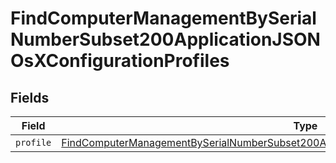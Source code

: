 # FindComputerManagementBySerialNumberSubset200ApplicationJSONOsXConfigurationProfiles


## Fields

| Field                                                                                                                                                                                                                 | Type                                                                                                                                                                                                                  | Required                                                                                                                                                                                                              | Description                                                                                                                                                                                                           |
| --------------------------------------------------------------------------------------------------------------------------------------------------------------------------------------------------------------------- | --------------------------------------------------------------------------------------------------------------------------------------------------------------------------------------------------------------------- | --------------------------------------------------------------------------------------------------------------------------------------------------------------------------------------------------------------------- | --------------------------------------------------------------------------------------------------------------------------------------------------------------------------------------------------------------------- |
| `profile`                                                                                                                                                                                                             | [FindComputerManagementBySerialNumberSubset200ApplicationJSONOsXConfigurationProfilesProfile](../../models/operations/findcomputermanagementbyserialnumbersubset200applicationjsonosxconfigurationprofilesprofile.md) | :heavy_minus_sign:                                                                                                                                                                                                    | N/A                                                                                                                                                                                                                   |